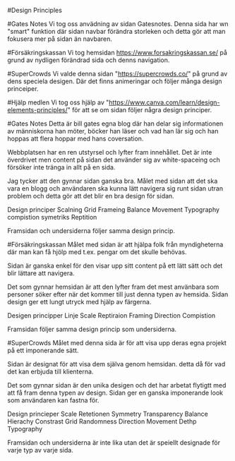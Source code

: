 #Design Principles


#Gates Notes
Vi tog oss anvädning av sidan Gatesnotes. Denna sida har wn "smart" funktion där sidan navbar förändra storleken och detta gör att man fokusera mer på sidan än navbaren.

#Försäkringskassan
Vi tog hemsidan https://www.forsakringskassan.se/ på grund av nydligen förändrad sida och denns navigation.

#SuperCrowds
Vi valde denna sidan "https://supercrowds.co/" på grund av dens speciela desigen. Där det finns animeringar och följer många design princeiper.

#Hjälp medlen
Vi tog oss hjälp av "https://www.canva.com/learn/design-elements-principles/" för att se om sidan följer några design principer.

#Gates Notes
Detta är bill gates egna blog där han delar sig informationen av människorna han möter, böcker han läser och vad han lär sig och han hoppas att flera hoppar med hans coversation.

Webbplatsen har en ren utstyrsel och lyfter fram innehållet. Det är inte överdrivet men content på sidan det använder sig av white-spaceing och försöker inte tränga in allt på en sida.

Jag tycker att den gynnar sidan ganska bra. Målet med sidan att det ska vara en blogg och användaren ska kunna lätt navigera sig runt sidan utran problem och detta gör att det blir en bra design för sidan.

Design principer
Scalning
Grid
Frameing
Balance
Movement
Typography
compistion
symetriks
Reptition

Framsidan och undersiderna följer samma design princip.

#Försäkringskassan
Målet med sidan är att hjälpa folk från myndigheterna där man kan få hjölp med t.ex. pengar om det skulle behövas.

Sidan är ganska enkel för den visar upp sitt content på ett lätt sätt och det blir lättare att navigera.

Det som gynnar hemsidan är att den lyfter fram det mest använbara som personer söker efter när det kommer till just denna typen av hemsida. Sidan design ger ett lungt utryck med hjälp av färgerna.

Desigen principper
Linje
Scale
Reptiraion
Framing
Direction
Compistion

Framsidan följer samma design princip som undersiderna.

#SuperCrowds
Målet med denna sida är för att visa upp deras egna projekt på ett imponerande sätt.

Sidan är designat för att visa dem själva genom hemsidan. detta då för vad det kan erbjuda till klienterna.

Det som gynnar sidan är den unika desigen och det har arbetat flytigtt med att få fram denna typen av design. Sidan ger en ganska imponerande look som användaren kan fastna för.

Design princieper
Scale
Retetionen
Symmetry
Transparency
Balance
Hierachy
Constrast
Grid
Randomness
Direction
Movement
Dethp
Typography

Framsidan och undersiderna är inte lika utan det är speiellt designade för varje typ av varje sida.
